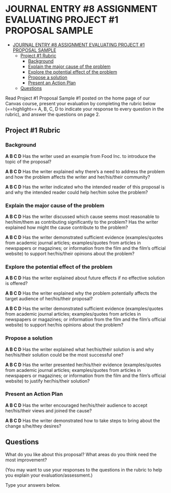 # JOURNAL ENTRY #8 ASSIGNMENT EVALUATING PROJECT #1 PROPOSAL SAMPLE

- [JOURNAL ENTRY #8 ASSIGNMENT EVALUATING PROJECT #1 PROPOSAL SAMPLE](#journal-entry-8-assignment-evaluating-project-1-proposal-sample)
  - [Project #1 Rubric](#project-1-rubric)
    - [Background](#background)
    - [Explain the major cause of the problem](#explain-the-major-cause-of-the-problem)
    - [Explore the potential effect of the problem](#explore-the-potential-effect-of-the-problem)
    - [Propose a solution](#propose-a-solution)
    - [Present an Action Plan](#present-an-action-plan)
  - [Questions](#questions)

Read Project #1 Proposal Sample #1 posted on the home page of our Canvas course,
present your evaluation by completing the rubric below (==highlight== A, B, C, D to
indicate your response to every question in the rubric), and answer the
questions on page 2.

## Project #1 Rubric

### Background

****A B C D**** Has the writer used an example from Food Inc. to introduce the topic of the proposal?

**A B C D** Has the writer explained why there’s a need to address the problem and how the problem affects the writer and her/his/their community?

**A B C D** Has the writer indicated who the intended reader of this proposal is and why the intended reader could help her/him solve the problem?

### Explain the major cause of the problem

**A B C D** Has the writer discussed which cause seems most reasonable to her/him/them as contributing significantly to the problem? Has the writer explained how might the cause contribute to the problem?

**A B C D** Has the writer demonstrated sufficient evidence (examples/quotes from academic journal articles; examples/quotes from articles in newspapers or magazines; or information from the film and the film’s official website) to support her/his/their opinions about the problem?

### Explore the potential effect of the problem

**A B C D** Has the writer explained about future effects if no effective solution is offered?

**A B C D** Has the writer explained why the problem potentially affects the target audience of her/his/their proposal?

**A B C D** Has the writer demonstrated sufficient evidence (examples/quotes from academic journal articles; examples/quotes from articles in newspapers or magazines; or information from the film and the film’s official website) to support her/his opinions about the problem?

### Propose a solution

**A B C D** Has the writer explained what her/his/their solution is and why her/his/their solution could be the most successful one?

**A B C D** Has the writer presented her/his/their evidence (examples/quotes from academic journal articles; examples/quotes from articles in newspapers or magazines; or information from the film and the film’s official website) to justify her/his/their solution?

### Present an Action Plan

**A B C D** Has the writer encouraged her/his/their audience to accept her/his/their views and joined the cause?

**A B C D** Has the writer demonstrated how to take steps to bring about the change s/he/they desires?

## Questions

What do you like about this proposal? What areas do you think need the most
improvement?

(You may want to use your responses to the questions in the rubric to help you
explain your evaluation/assessment.)

Type your answers below.
